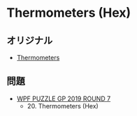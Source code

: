 # Thermometers (Hex)

## オリジナル
- [Thermometers](thermometers.md)

## 問題
- [WPF PUZZLE GP 2019 ROUND 7](../questions/wpfpgp2019_7.md)
	- 20\. Thermometers (Hex)

